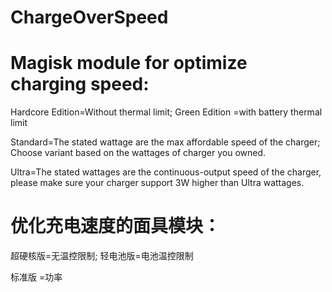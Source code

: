 # ChargeOverSpeed
# Magisk module for optimize charging speed: 
   Hardcore Edition=Without thermal limit;
   Green Edition   =with battery thermal limit

   Standard=The stated wattage are the max affordable speed of the charger; Choose variant based on the wattages of charger you owned.

   Ultra=The stated wattages are the continuous-output speed of the charger, please make sure your charger support 3W higher than Ultra wattages.
# 优化充电速度的面具模块：
  超硬核版=无温控限制;
  轻电池版=电池温控限制

  标准版 =功率
